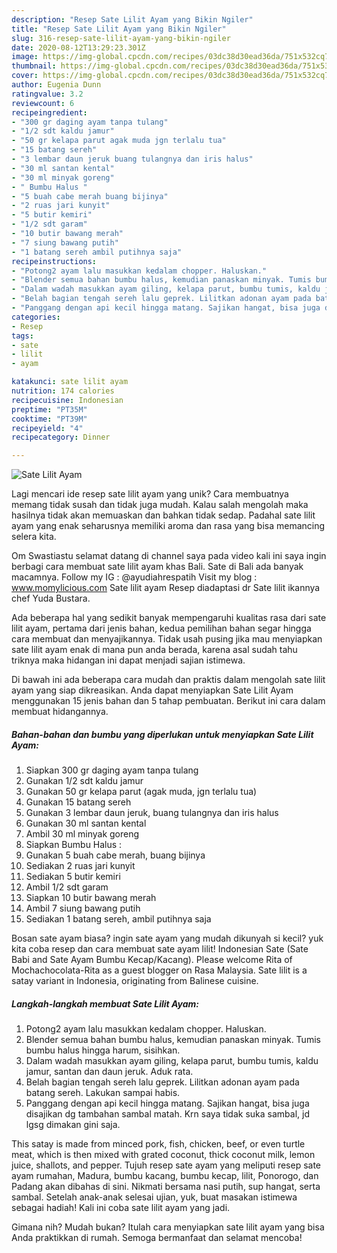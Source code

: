 ```yaml
---
description: "Resep Sate Lilit Ayam yang Bikin Ngiler"
title: "Resep Sate Lilit Ayam yang Bikin Ngiler"
slug: 316-resep-sate-lilit-ayam-yang-bikin-ngiler
date: 2020-08-12T13:29:23.301Z
image: https://img-global.cpcdn.com/recipes/03dc38d30ead36da/751x532cq70/sate-lilit-ayam-foto-resep-utama.jpg
thumbnail: https://img-global.cpcdn.com/recipes/03dc38d30ead36da/751x532cq70/sate-lilit-ayam-foto-resep-utama.jpg
cover: https://img-global.cpcdn.com/recipes/03dc38d30ead36da/751x532cq70/sate-lilit-ayam-foto-resep-utama.jpg
author: Eugenia Dunn
ratingvalue: 3.2
reviewcount: 6
recipeingredient:
- "300 gr daging ayam tanpa tulang"
- "1/2 sdt kaldu jamur"
- "50 gr kelapa parut agak muda jgn terlalu tua"
- "15 batang sereh"
- "3 lembar daun jeruk buang tulangnya dan iris halus"
- "30 ml santan kental"
- "30 ml minyak goreng"
- " Bumbu Halus "
- "5 buah cabe merah buang bijinya"
- "2 ruas jari kunyit"
- "5 butir kemiri"
- "1/2 sdt garam"
- "10 butir bawang merah"
- "7 siung bawang putih"
- "1 batang sereh ambil putihnya saja"
recipeinstructions:
- "Potong2 ayam lalu masukkan kedalam chopper. Haluskan."
- "Blender semua bahan bumbu halus, kemudian panaskan minyak. Tumis bumbu halus hingga harum, sisihkan."
- "Dalam wadah masukkan ayam giling, kelapa parut, bumbu tumis, kaldu jamur, santan dan daun jeruk. Aduk rata."
- "Belah bagian tengah sereh lalu geprek. Lilitkan adonan ayam pada batang sereh. Lakukan sampai habis."
- "Panggang dengan api kecil hingga matang. Sajikan hangat, bisa juga disajikan dg tambahan sambal matah. Krn saya tidak suka sambal, jd lgsg dimakan gini saja."
categories:
- Resep
tags:
- sate
- lilit
- ayam

katakunci: sate lilit ayam 
nutrition: 174 calories
recipecuisine: Indonesian
preptime: "PT35M"
cooktime: "PT39M"
recipeyield: "4"
recipecategory: Dinner

---
```



![Sate Lilit Ayam](https://img-global.cpcdn.com/recipes/03dc38d30ead36da/751x532cq70/sate-lilit-ayam-foto-resep-utama.jpg)

Lagi mencari ide resep sate lilit ayam yang unik? Cara membuatnya memang tidak susah dan tidak juga mudah. Kalau salah mengolah maka hasilnya tidak akan memuaskan dan bahkan tidak sedap. Padahal sate lilit ayam yang enak seharusnya memiliki aroma dan rasa yang bisa memancing selera kita.

Om Swastiastu selamat datang di channel saya pada video kali ini saya ingin berbagi cara membuat sate lilit ayam khas Bali. Sate di Bali ada banyak macamnya. Follow my IG : @ayudiahrespatih Visit my blog : www.momylicious.com Sate lilit ayam Resep diadaptasi dr Sate lilit ikannya chef Yuda Bustara.

Ada beberapa hal yang sedikit banyak mempengaruhi kualitas rasa dari sate lilit ayam, pertama dari jenis bahan, kedua pemilihan bahan segar hingga cara membuat dan menyajikannya. Tidak usah pusing jika mau menyiapkan sate lilit ayam enak di mana pun anda berada, karena asal sudah tahu triknya maka hidangan ini dapat menjadi sajian istimewa.


Di bawah ini ada beberapa cara mudah dan praktis dalam mengolah sate lilit ayam yang siap dikreasikan. Anda dapat menyiapkan Sate Lilit Ayam menggunakan 15 jenis bahan dan 5 tahap pembuatan. Berikut ini cara dalam membuat hidangannya.

<!--inarticleads1-->

##### Bahan-bahan dan bumbu yang diperlukan untuk menyiapkan Sate Lilit Ayam:

1. Siapkan 300 gr daging ayam tanpa tulang
1. Gunakan 1/2 sdt kaldu jamur
1. Gunakan 50 gr kelapa parut (agak muda, jgn terlalu tua)
1. Gunakan 15 batang sereh
1. Gunakan 3 lembar daun jeruk, buang tulangnya dan iris halus
1. Gunakan 30 ml santan kental
1. Ambil 30 ml minyak goreng
1. Siapkan  Bumbu Halus :
1. Gunakan 5 buah cabe merah, buang bijinya
1. Sediakan 2 ruas jari kunyit
1. Sediakan 5 butir kemiri
1. Ambil 1/2 sdt garam
1. Siapkan 10 butir bawang merah
1. Ambil 7 siung bawang putih
1. Sediakan 1 batang sereh, ambil putihnya saja


Bosan sate ayam biasa? ingin sate ayam yang mudah dikunyah si kecil? yuk kita coba resep dan cara membuat sate ayam lilit! Indonesian Sate (Sate Babi and Sate Ayam Bumbu Kecap/Kacang). Please welcome Rita of Mochachocolata-Rita as a guest blogger on Rasa Malaysia. Sate lilit is a satay variant in Indonesia, originating from Balinese cuisine. 

<!--inarticleads2-->

##### Langkah-langkah membuat Sate Lilit Ayam:

1. Potong2 ayam lalu masukkan kedalam chopper. Haluskan.
1. Blender semua bahan bumbu halus, kemudian panaskan minyak. Tumis bumbu halus hingga harum, sisihkan.
1. Dalam wadah masukkan ayam giling, kelapa parut, bumbu tumis, kaldu jamur, santan dan daun jeruk. Aduk rata.
1. Belah bagian tengah sereh lalu geprek. Lilitkan adonan ayam pada batang sereh. Lakukan sampai habis.
1. Panggang dengan api kecil hingga matang. Sajikan hangat, bisa juga disajikan dg tambahan sambal matah. Krn saya tidak suka sambal, jd lgsg dimakan gini saja.


This satay is made from minced pork, fish, chicken, beef, or even turtle meat, which is then mixed with grated coconut, thick coconut milk, lemon juice, shallots, and pepper. Tujuh resep sate ayam yang meliputi resep sate ayam rumahan, Madura, bumbu kacang, bumbu kecap, lilit, Ponorogo, dan Padang akan dibahas di sini. Nikmati bersama nasi putih, sup hangat, serta sambal. Setelah anak-anak selesai ujian, yuk, buat masakan istimewa sebagai hadiah! Kali ini coba sate lilit ayam yang jadi. 

Gimana nih? Mudah bukan? Itulah cara menyiapkan sate lilit ayam yang bisa Anda praktikkan di rumah. Semoga bermanfaat dan selamat mencoba!
